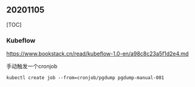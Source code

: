 ## 20201105

[TOC]

### Kubeflow

https://www.bookstack.cn/read/kubeflow-1.0-en/a98c8c23a5f1d2e4.md



手动触发一个cronjob

```shell
kubectl create job --from=cronjob/pgdump pgdump-manual-001
```

